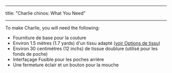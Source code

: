 - - -
title: "Charlie chinos: What You Need"
- - -

To make Charlie, you will need the following:

- Fourniture de base pour la couture
- Environ 1.5 mètres (1.7 yards) d'un tissu adapté ([voir Options de tissu](/docs/patterns/charlie/fabric))
- Environ 30 centimètres (12 inchs) de tissue doublure (utilisé pour les fonds de poche)
- Interfaçage Fusible pour les poches arrière
- Une fermeture éclair et un bouton pour la mouche
